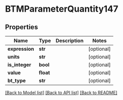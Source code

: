 # BTMParameterQuantity147

## Properties
Name | Type | Description | Notes
------------ | ------------- | ------------- | -------------
**expression** | **str** |  | [optional] 
**units** | **str** |  | [optional] 
**is_integer** | **bool** |  | [optional] 
**value** | **float** |  | [optional] 
**bt_type** | **str** |  | [optional] 

[[Back to Model list]](../README.md#documentation-for-models) [[Back to API list]](../README.md#documentation-for-api-endpoints) [[Back to README]](../README.md)


